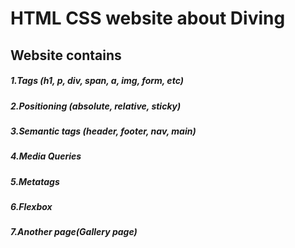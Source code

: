 # HTML CSS website about Diving

## Website contains

##### 1.Tags (h1, p, div, span, a, img, form, etc)

##### 2.Positioning (absolute, relative, sticky)

##### 3.Semantic tags (header, footer, nav, main)

##### 4.Media Queries

##### 5.Metatags

##### 6.Flexbox

##### 7.Another page(Gallery page)


